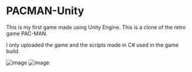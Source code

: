 # PACMAN-Unity
This is my first game made using Unity Engine. This is a clone of the retro game PAC-MAN.

I only uploaded the game and the scripts made in C# used in the game build.

![image](https://user-images.githubusercontent.com/73831398/181120857-4a20039c-63b6-435b-8e45-b704b7986d04.png)
![image](https://user-images.githubusercontent.com/73831398/181121224-1f155a30-303c-4951-9040-305e98a6da97.png)
